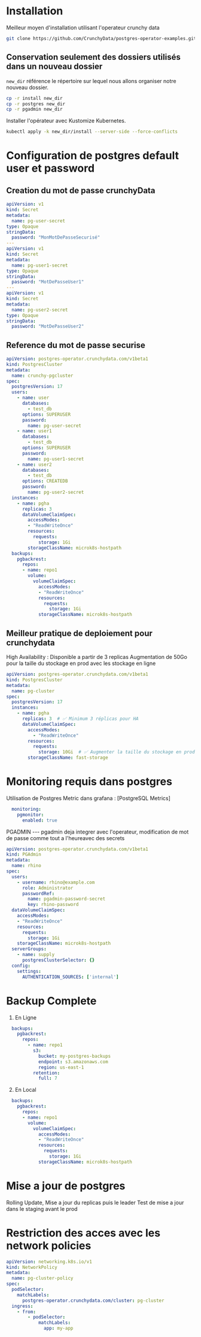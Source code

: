 # Installation
Meilleur moyen d'installation utilisant l'operateur crunchy data

```sh
git clone https://github.com/CrunchyData/postgres-operator-examples.git
```

## Conservation seulement des dossiers utilisés dans un nouveau dossier
`new_dir` référence le répertoire sur lequel nous allons organiser notre nouveau dossier.

```sh
cp -r install new_dir
cp -r postgres new_dir
cp -r pgadmin new_dir
```

Installer l'opérateur avec Kustomize Kubernetes.
```sh
kubectl apply -k new_dir/install --server-side --force-conflicts
```

# Configuration de postgres default user et password
## Creation du mot de passe crunchyData
```yml
apiVersion: v1
kind: Secret
metadata:
  name: pg-user-secret
type: Opaque
stringData:
  password: "MonMotDePasseSecurisé"
---
apiVersion: v1
kind: Secret
metadata:
  name: pg-user1-secret
type: Opaque
stringData:
  password: "MotDePasseUser1"
---
apiVersion: v1
kind: Secret
metadata:
  name: pg-user2-secret
type: Opaque
stringData:
  password: "MotDePasseUser2"
```

## Reference du mot de passe securise

```yaml
apiVersion: postgres-operator.crunchydata.com/v1beta1
kind: PostgresCluster
metadata:
  name: crunchy-pgcluster
spec:
  postgresVersion: 17
  users:
    - name: user
      databases:
        - test_db
      options: SUPERUSER
      password:
        name: pg-user-secret  
    - name: user1
      databases:
        - test_db
      options: SUPERUSER
      password:
        name: pg-user1-secret  
    - name: user2
      databases:
        - test_db
      options: CREATEDB
      password:
        name: pg-user2-secret 
  instances:
    - name: pgha
      replicas: 3
      dataVolumeClaimSpec:
        accessModes:
        - "ReadWriteOnce"
        resources:
          requests:
            storage: 1Gi
        storageClassName: microk8s-hostpath
  backups:
    pgbackrest:
      repos:
      - name: repo1
        volume:
          volumeClaimSpec:
            accessModes:
            - "ReadWriteOnce"
            resources:
              requests:
                storage: 1Gi
            storageClassName: microk8s-hostpath
```

## Meilleur pratique de deploiement pour crunchydata
High Availability : Disponible a partir de 3 replicas
Augmentation de 50Go pour la taille du stockage en prod avec les stockage en ligne
```yml
apiVersion: postgres-operator.crunchydata.com/v1beta1
kind: PostgresCluster
metadata:
  name: pg-cluster
spec:
  postgresVersion: 17
  instances:
    - name: pgha
      replicas: 3  # ✅ Minimum 3 réplicas pour HA
      dataVolumeClaimSpec:
        accessModes:
          - "ReadWriteOnce"
        resources:
          requests:
            storage: 10Gi  # ✅ Augmenter la taille du stockage en prod
        storageClassName: fast-storage
```

# Monitoring requis dans postgres
Utilisation de Postgres Metric dans grafana : [PostgreSQL Metrics]
```yml
  monitoring:
    pgmonitor:
      enabled: true
```

PGADMIN ---
pgadmin deja integrer avec l'operateur, modification de mot de passe comme tout a l'heureavec des secrets
```yml
apiVersion: postgres-operator.crunchydata.com/v1beta1
kind: PGAdmin
metadata:
  name: rhino
spec:
  users:
    - username: rhino@example.com
      role: Administrator
      passwordRef:
        name: pgadmin-password-secret
        key: rhino-password
  dataVolumeClaimSpec:
    accessModes:
    - "ReadWriteOnce"
    resources:
      requests:
        storage: 1Gi
    storageClassName: microk8s-hostpath
  serverGroups:
    - name: supply
      postgresClusterSelector: {}
  config:
    settings:
      AUTHENTICATION_SOURCES: ['internal']
```

# Backup Complete
1. En Ligne
```yml
  backups:
    pgbackrest:
      repos:
        - name: repo1
          s3:
            bucket: my-postgres-backups
            endpoint: s3.amazonaws.com
            region: us-east-1
          retention:
            full: 7  
```
2. En Local
```yml
  backups:
    pgbackrest:
      repos:
      - name: repo1
        volume:
          volumeClaimSpec:
            accessModes:
            - "ReadWriteOnce"
            resources:
              requests:
                storage: 1Gi
            storageClassName: microk8s-hostpath
```

# Mise a jour de postgres
Rolling Update, Mise a jour du replicas puis le leader
Test de mise a jour dans le staging avant le prod

# Restriction des acces avec les network policies
```yml
apiVersion: networking.k8s.io/v1
kind: NetworkPolicy
metadata:
  name: pg-cluster-policy
spec:
  podSelector:
    matchLabels:
      postgres-operator.crunchydata.com/cluster: pg-cluster
  ingress:
    - from:
        - podSelector:
            matchLabels:
              app: my-app
```

